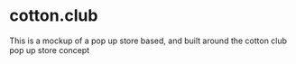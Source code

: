 # cotton.club
This is a mockup of a pop up store based, and built around the cotton club pop up store concept

